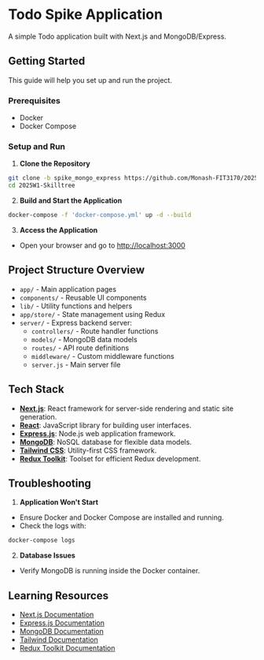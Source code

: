 # Todo Spike Application

A simple Todo application built with Next.js and MongoDB/Express.

## Getting Started

This guide will help you set up and run the project.

### Prerequisites

- Docker
- Docker Compose

### Setup and Run

1. **Clone the Repository**

```bash
git clone -b spike_mongo_express https://github.com/Monash-FIT3170/2025W1-Skilltree
cd 2025W1-Skilltree
```

2. **Build and Start the Application**

```bash
docker-compose -f 'docker-compose.yml' up -d --build
```

3. **Access the Application**

- Open your browser and go to [http://localhost:3000](http://localhost:3000)

## Project Structure Overview

- `app/` - Main application pages
- `components/` - Reusable UI components
- `lib/` - Utility functions and helpers
- `app/store/` - State management using Redux
- `server/` - Express backend server:
  - `controllers/` - Route handler functions
  - `models/` - MongoDB data models
  - `routes/` - API route definitions
  - `middleware/` - Custom middleware functions
  - `server.js` - Main server file

## Tech Stack

- **[Next.js](https://nextjs.org/)**: React framework for server-side rendering and static site generation.
- **[React](https://reactjs.org/)**: JavaScript library for building user interfaces.
- **[Express.js](https://expressjs.com/)**: Node.js web application framework.
- **[MongoDB](https://www.mongodb.com/)**: NoSQL database for flexible data models.
- **[Tailwind CSS](https://tailwindcss.com/)**: Utility-first CSS framework.
- **[Redux Toolkit](https://redux-toolkit.js.org/)**: Toolset for efficient Redux development.

## Troubleshooting

1. **Application Won't Start**

- Ensure Docker and Docker Compose are installed and running.
- Check the logs with:

```bash
docker-compose logs
```

2. **Database Issues**

- Verify MongoDB is running inside the Docker container.

## Learning Resources

- [Next.js Documentation](https://nextjs.org/docs)
- [Express.js Documentation](https://expressjs.com/)
- [MongoDB Documentation](https://docs.mongodb.com/)
- [Tailwind Documentation](https://tailwindcss.com/docs)
- [Redux Toolkit Documentation](https://redux-toolkit.js.org/introduction/getting-started)
